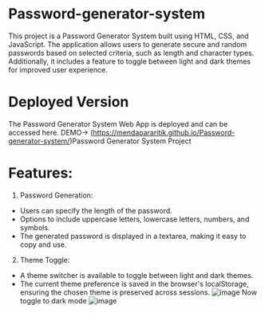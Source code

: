 # Password-generator-system
This project is a Password Generator System built using HTML, CSS, and JavaScript. The application allows users to generate secure and random passwords based on selected criteria, such as length and character types. Additionally, it includes a feature to toggle between light and dark themes for improved user experience.
# Deployed Version
The Password Generator System Web App is deployed and can be accessed here. DEMO-> (https://mendapararitik.github.io/Password-generator-system/)Password Generator System Project
# Features:
1. Password Generation:
  * Users can specify the length of the password.
  * Options to include uppercase letters, lowercase letters, numbers, and symbols.
  * The generated password is displayed in a textarea, making it easy to copy and use.
2. Theme Toggle:
  * A theme switcher is available to toggle between light and dark themes.
  * The current theme preference is saved in the browser's localStorage, ensuring the chosen theme is preserved across sessions.
![image](https://github.com/mendapararitik/Password-generator-system/assets/136411698/653f2a68-ad04-4cb4-8eba-caed3ecdd1e7)
Now toggle to dark mode
![image](https://github.com/mendapararitik/Password-generator-system/assets/136411698/f201921b-0d37-461a-ba4d-aa6c4df49ffc)


